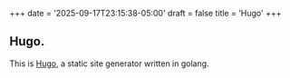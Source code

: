 +++
date = '2025-09-17T23:15:38-05:00'
draft = false
title = 'Hugo'
+++
## Hugo.

This is [Hugo](https://gohugo.io), a static site generator written in golang.
